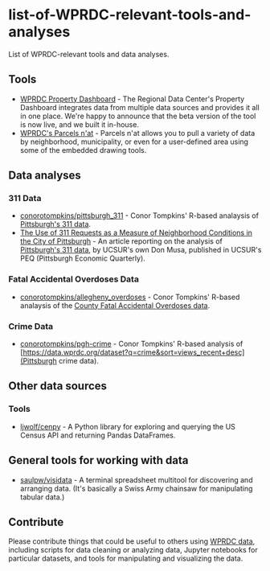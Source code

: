 # list-of-WPRDC-relevant-tools-and-analyses
List of WPRDC-relevant tools and data analyses. 

## Tools
- [WPRDC Property Dashboard](http://tools.wprdc.org/property-dashboard/) - The Regional Data Center's Property Dashboard integrates data from multiple data sources and provides it all in one place. We're happy to announce that the beta version of the tool is now live, and we built it in-house. 
- [WPRDC's Parcels n'at](http://tools.wprdc.org/parcels-n-at/) - Parcels n'at allows you to pull a variety of data by neighborhood, municipality, or even for a user-defined area using some of the embedded drawing tools. 

## Data analyses

### 311 Data
- [conorotompkins/pittsburgh_311](https://github.com/conorotompkins/pittsburgh_311) - Conor Tompkins' R-based analaysis of [Pittsburgh's 311 data](https://data.wprdc.org/dataset/311-data).
- [The Use of 311 Requests as a Measure of Neighborhood Conditions in the City of Pittsburgh](https://ucsur.pitt.edu/files/peq/peq_2017-03.pdf) - An article reporting on the analysis of [Pittsburgh's 311 data](https://data.wprdc.org/dataset/311-data), by UCSUR's own Don Musa, published in UCSUR's PEQ (Pittsburgh Economic Quarterly).
### Fatal Accidental Overdoses Data
- [conorotompkins/allegheny_overdoses](https://github.com/conorotompkins/allegheny_overdoses) - Conor Tompkins' R-based analaysis of the [County Fatal Accidental Overdoses data](https://data.wprdc.org/dataset/allegheny-county-fatal-accidental-overdoses).
### Crime Data
- [conorotompkins/pgh-crime](https://github.com/conorotompkins/pgh-crime) - Conor Tompkins' R-based analysis of [https://data.wprdc.org/dataset?q=crime&sort=views_recent+desc](Pittsburgh crime data).

## Other data sources

### Tools
- [ljwolf/cenpy](https://github.com/ljwolf/cenpy) - A Python library for exploring and querying the US Census API and returning Pandas DataFrames.

## General tools for working with data
- [saulpw/visidata](https://github.com/saulpw/visidata) - A terminal spreadsheet multitool for discovering and arranging data. (It's basically a Swiss Army chainsaw for manipulating tabular data.)

## Contribute

Please contribute things that could be useful to others using [WPRDC ](https://www.wprdc.org)[data](https://data.wprdc.org), including scripts for data cleaning or analyzing data, Jupyter notebooks for particular datasets, and tools for manipulating and visualizing the data.
